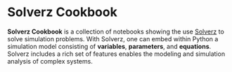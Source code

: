 # Solverz Cookbook

**Solverz Cookbook** is a collection of notebooks showing the use [Solverz](https://doc.solverz.org) to solve
simulation problems. With Solverz, one can embed within Python a simulation model consisting of
**variables**, **parameters**, and **equations**. Solverz includes a rich set of features 
enables the modeling and simulation analysis of complex systems.
